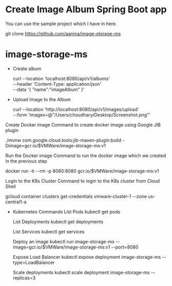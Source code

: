 
 # Create Image Album Spring Boot app
You can use the sample project which I have in here.

git clone https://github.com/aanjna/image-storage-ms

# image-storage-ms

*  Create album

   curl --location 'localhost:8080/api/v1/albums' \
   --header 'Content-Type: application/json' \
   --data '{
   "name":"imageAlbum"
   }'

* Upload Image to the Album

  curl --location 'http://localhost:8080/api/v1/images/upload' \
  --form 'images=@"/Users/choudhary/Desktop/Screenshot.png"'



Create Docker image
Command to create docker image using Google JIB plugin

./mvnw com.google.cloud.tools:jib-maven-plugin:build -Dimage=gcr.io/$VMWare/image-storage-ms:v1

Run the Docker image
Command to run the docker image which we created in the previous step

docker run -ti --rm -p 8080:8080 gcr.io/$VMWare/image-storage-ms:v1

Login to the K8s Cluster
Command to login to the K8s cluster from Cloud Shell

gcloud container clusters get-credentials vmware-cluster-1 --zone  us-central1-a

* Kubernetes Commands
    List Pods
kubectl get pods

    List Deployments
kubectl get deployments

    List Services
kubectl get services

    Deploy an image
kubectl run image-storage-ms --image=gcr.io/$VMWare/image-storage-ms:v1 --port=8080

    Expose Load Balancer
kubectl expose deployment image-storage-ms --type=LoadBalancer

    Scale deployments
kubectl scale deployment image-storage-ms --replicas=3
